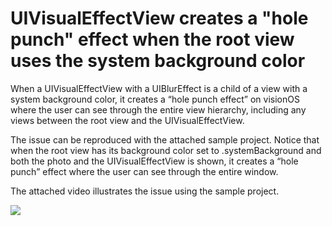 # UIVisualEffectView creates a "hole punch" effect when the root view uses the system background color

When a UIVisualEffectView with a UIBlurEffect is a child of a view with a system background color, it creates a “hole punch effect” on visionOS where the user can see through the entire view hierarchy, including any views between the root view and the UIVisualEffectView.

The issue can be reproduced with the attached sample project. Notice that when the root view has its background color set to .systemBackground and both the photo and the UIVisualEffectView is shown, it creates a “hole punch” effect where the user can see through the entire window.

The attached video illustrates the issue using the sample project.

![](https://github.com/simonbs/AppleFeedback/blob/main/FB12796886/screenshot.png?raw=true)
